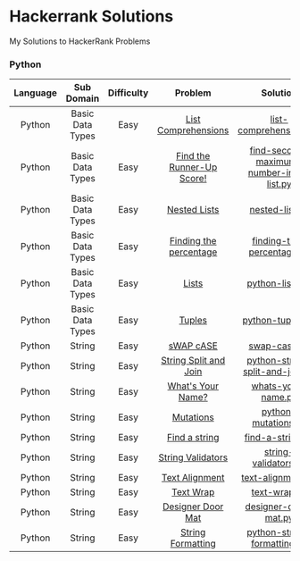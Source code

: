 # Hackerrank Solutions
My Solutions to HackerRank Problems 

### Python
| Language |    Sub Domain    | Difficulty |          Problem          |                 Solution                |
|:--------:|:----------------:|:----------:|:-------------------------:|:---------------------------------------:|
| Python   | Basic Data Types | Easy       | [List Comprehensions](https://www.hackerrank.com/challenges/list-comprehensions/problem)       | [list-comprehensions.py](https://github.com/Pahulpreet86/hackerrank-solutions/blob/master/Practice%20Python/Basic%20Data%20Types/Easy/list-comprehensions.py)                  |
| Python   | Basic Data Types | Easy       | [Find the Runner-Up Score!](https://www.hackerrank.com/challenges/find-second-maximum-number-in-a-list/problem) | [find-second-maximum-number-in-a-list.py](https://github.com/Pahulpreet86/hackerrank-solutions/blob/master/Practice%20Python/Basic%20Data%20Types/Easy/find-second-maximum-number-in-a-list.py) |
| Python   | Basic Data Types | Easy       | [Nested Lists](https://www.hackerrank.com/challenges/nested-list/problem)              | [nested-list.py](https://github.com/Pahulpreet86/hackerrank-solutions/blob/master/Practice%20Python/Basic%20Data%20Types/Easy/nested-list.py)                       |
| Python   | Basic Data Types | Easy       | [Finding the percentage](https://www.hackerrank.com/challenges/finding-the-percentage/problem)    | [finding-the-percentage.py](https://github.com/Pahulpreet86/hackerrank-solutions/blob/master/Practice%20Python/Basic%20Data%20Types/Easy/finding-the-percentage.py)               |
| Python   | Basic Data Types | Easy       | [Lists](https://www.hackerrank.com/challenges/python-lists/problem)                     | [python-lists.py](https://github.com/Pahulpreet86/hackerrank-solutions/blob/master/Practice%20Python/Basic%20Data%20Types/Easy/python-tuples.py)                         |
| Python   | Basic Data Types | Easy       | [Tuples](https://www.hackerrank.com/challenges/python-lists/problem)                    | [python-tuples.py](https://github.com/Pahulpreet86/hackerrank-solutions/blob/master/Practice%20Python/Basic%20Data%20Types/Easy/python-tuples.py)                                         |
| Python   | String           | Easy       | [sWAP cASE](https://www.hackerrank.com/challenges/swap-case/problem)                   | [swap-case.py](https://github.com/Pahulpreet86/hackerrank-solutions/blob/master/Practice%20Python/String/Easy/swap-case.py)                                 |
| Python   | String           | Easy       | [String Split and Join](https://www.hackerrank.com/challenges/python-string-split-and-join/problem)       | [python-string-split-and-join.py](https://github.com/Pahulpreet86/hackerrank-solutions/blob/master/Practice%20Python/String/Easy/python-string-split-and-join.py)           |
| Python   | String           | Easy       | [What's Your Name?](https://www.hackerrank.com/challenges/whats-your-name/problem)           | [whats-your-name.py](https://github.com/Pahulpreet86/hackerrank-solutions/blob/master/Practice%20Python/String/Easy/whats-your-name.py)                          |
| Python   | String           | Easy       | [Mutations](https://www.hackerrank.com/challenges/python-mutations/problem)                   | [python-mutations.py](https://github.com/Pahulpreet86/hackerrank-solutions/blob/master/Practice%20Python/String/Easy/python-mutations.py)                          |
| Python   | String           | Easy       | [Find a string](https://www.hackerrank.com/challenges/find-a-string/problem)               | [find-a-string.py](https://github.com/Pahulpreet86/hackerrank-solutions/blob/master/Practice%20Python/String/Easy/find-a-string.py)                            |
| Python   | String           | Easy       | [String Validators](https://www.hackerrank.com/challenges/string-validators/problem)           | [string-validators.py](https://github.com/Pahulpreet86/hackerrank-solutions/blob/master/Practice%20Python/String/Easy/string-validators.py)                         |
| Python   | String           | Easy       | [Text Alignment](https://www.hackerrank.com/challenges/text-alignment/problem)              | [text-alignment.py](https://github.com/Pahulpreet86/hackerrank-solutions/blob/master/Practice%20Python/String/Easy/text-alignment.py)                            |
| Python   | String           | Easy       | [Text Wrap](https://www.hackerrank.com/challenges/text-wrap/problem)                   | [text-wrap.py](https://github.com/Pahulpreet86/hackerrank-solutions/blob/master/Practice%20Python/String/Easy/text-wrap.py)                                 |
| Python   | String           | Easy       | [Designer Door Mat](https://www.hackerrank.com/challenges/designer-door-mat/problem)           | [designer-door-mat.py](https://github.com/Pahulpreet86/hackerrank-solutions/blob/master/Practice%20Python/String/Easy/designer-door-mat.py)                        |
| Python   | String           | Easy       | [String Formatting](https://www.hackerrank.com/challenges/python-string-formatting/problem)           | [python-string-formatting.py](https://github.com/Pahulpreet86/hackerrank-solutions/blob/master/Practice%20Python/String/Easy/python-string-formatting.py)    
